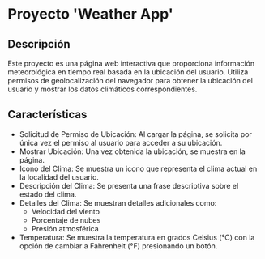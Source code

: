 # Proyecto 'Weather App'
## Descripción
Este proyecto es una página web interactiva que proporciona información meteorológica en tiempo real basada en la ubicación del usuario. Utiliza permisos de geolocalización del navegador para obtener la ubicación del usuario y mostrar los datos climáticos correspondientes.

## Características
- Solicitud de Permiso de Ubicación: Al cargar la página, se solicita por única vez el permiso al usuario para acceder a su ubicación.
- Mostrar Ubicación: Una vez obtenida la ubicación, se muestra en la página.
- Icono del Clima: Se muestra un icono que representa el clima actual en la localidad del usuario.
- Descripción del Clima: Se presenta una frase descriptiva sobre el estado del clima.
- Detalles del Clima: Se muestran detalles adicionales como:
  - Velocidad del viento
  - Porcentaje de nubes
  - Presión atmosférica
- Temperatura: Se muestra la temperatura en grados Celsius (°C) con la opción de cambiar a Fahrenheit (°F) presionando un botón.
